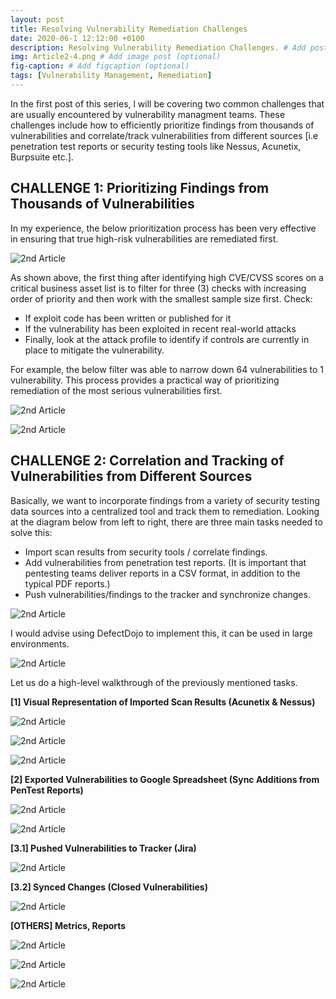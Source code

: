 ```yaml
---
layout: post
title: Resolving Vulnerability Remediation Challenges
date: 2020-06-1 12:12:00 +0100
description: Resolving Vulnerability Remediation Challenges. # Add post description (optional)
img: Article2-4.png # Add image post (optional)
fig-caption: # Add figcaption (optional)
tags: [Vulnerability Management, Remediation]
---
```


In the first post of this series, l will be covering two common challenges that are usually encountered by vulnerability managment teams. These challenges include how to efficiently prioritize findings from thousands of vulnerabilities and correlate/track vulnerabilities from different sources [i.e penetration test reports or security testing tools like Nessus, Acunetix, Burpsuite etc.].

## CHALLENGE 1: Prioritizing Findings from Thousands of Vulnerabilities

In my experience, the below prioritization process has been very effective in ensuring that true high-risk vulnerabilities are remediated first. 

![2nd Article]({{site.baseurl}}/assets/img/Article2-1.png)


As shown above, the first thing after identifying high CVE/CVSS scores on a critical business asset list is to filter for three (3) checks with increasing order of priority and then work with the smallest sample size first. Check:
* If exploit code has been written or published for it
* If the vulnerability has been exploited in recent real-world attacks
* Finally, look at the attack profile to identify if controls are currently in place to mitigate the vulnerability.

For example, the below filter was able to narrow down 64 vulnerabilities to 1 vulnerability. This process provides a practical way of prioritizing remediation of the most serious vulnerabilities first. 

![2nd Article]({{site.baseurl}}/assets/img/Article2-2.png)

![2nd Article]({{site.baseurl}}/assets/img/Article2-3.png)


## CHALLENGE 2: Correlation and Tracking of Vulnerabilities from Different Sources

Basically, we want to incorporate findings from a variety of security testing data sources into a centralized tool and track them to remediation. Looking at the diagram below from left to right, there are three main tasks needed to solve this:
* Import scan results from security tools / correlate findings.
* Add vulnerabilities from penetration test reports. (It is important that pentesting teams deliver reports in a CSV format, in addition to the typical PDF reports.)
* Push vulnerabilities/findings to the tracker and synchronize changes.

![2nd Article]({{site.baseurl}}/assets/img/Article2-4.png)

I would advise using DefectDojo to implement this, it can be used in large environments.

![2nd Article]({{site.baseurl}}/assets/img/Article2-5.png)

Let us do a high-level walkthrough of the previously mentioned tasks.

**[1] Visual Representation of Imported Scan Results (Acunetix & Nessus)**

![2nd Article]({{site.baseurl}}/assets/img/Article2-6.png)

![2nd Article]({{site.baseurl}}/assets/img/Article2-7.png)

![2nd Article]({{site.baseurl}}/assets/img/Article2-8.png)


**[2] Exported Vulnerabilities to Google Spreadsheet (Sync Additions from PenTest Reports)**

![2nd Article]({{site.baseurl}}/assets/img/Article2-9.png)

![2nd Article]({{site.baseurl}}/assets/img/Article2-10.png)


**[3.1] Pushed Vulnerabilities to Tracker (Jira)**

![2nd Article]({{site.baseurl}}/assets/img/Article2-11.png)


**[3.2] Synced Changes (Closed Vulnerabilities)**

![2nd Article]({{site.baseurl}}/assets/img/Article2-12.png)


**[OTHERS] Metrics, Reports**

![2nd Article]({{site.baseurl}}/assets/img/Article2-13.png)

![2nd Article]({{site.baseurl}}/assets/img/Article2-14.png)

![2nd Article]({{site.baseurl}}/assets/img/Article2-15.png)
